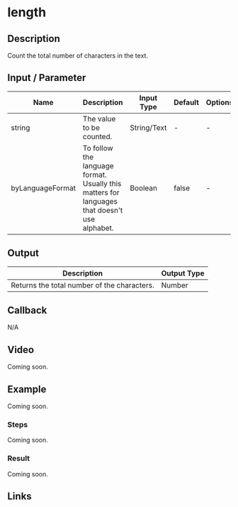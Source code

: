 # length

## Description

Count the total number of characters in the text.

## Input / Parameter

| Name | Description | Input Type | Default | Options | Required |
| ------ | ------ | ------ | ------ | ------ | ------ |
| string | The value to be counted. | String/Text | - | - | Yes |
| byLanguageFormat | To follow the language format. Usually this matters for languages that doesn't use alphabet. | Boolean | false | - | No |

## Output

| Description | Output Type |
| ------ | ------ |
| Returns the total number of the characters. | Number |

## Callback

N/A

## Video

Coming soon.

## Example

Coming soon.

### Steps

Coming soon.

### Result

Coming soon.

## Links